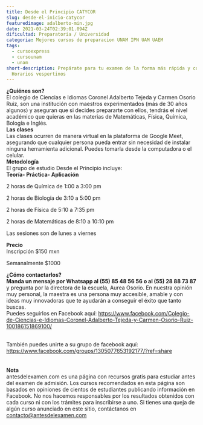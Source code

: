 ```yaml
---
title: Desde el Principio CATYCOR
slug: desde-el-inicio-catycor
featuredimage: adalberto-min.jpg
date: 2021-03-24T02:39:01.094Z
dificultad: Preparatoria / Universidad
categoria: Mejores cursos de preparacion UNAM IPN UAM UAEM
tags:
  - cursoexpress
  - cursounam
  - unam
short-description: Prepárate para tu examen de la forma más rápida y confiable!
  Horarios vespertinos
---
```

**¿Quiénes son?**<br>
El colegio de Ciencias e Idiomas Coronel Adalberto Tejeda y Carmen Osorio Ruiz, son una institución con maestros experimentados (más de 30 años algunos) y aseguran que si decides prepararte con ellos, tendrás el nivel académico que quieras en las materias de Matemáticas, Física, Química, Bología e Inglés.<br>
**Las clases**<br>
Las clases ocurren de manera virtual en la plataforma de Google Meet, asegurando que cualquier persona pueda entrar sin necesidad de instalar ninguna herramienta adicional. Puedes tomarla desde la computadora o el celular.<br>
**Metodología**<br>
El grupo de estudio Desde el Principio  incluye: <br>
**Teoría- Práctica- Aplicación** 

2 horas de Química de 1:00 a 3:00 pm <br>

2 horas de Biología de 3:10 a 5:00 pm <br>

2 horas de Física de 5:10 a 7:35 pm <br>

2 horas de Matemáticas de 8:10 a 10:10 pm <br>

Las sesiones son de lunes a viernes <br>


**Precio**<br>
Inscripción $150 mxn<br>

Semanalmente $1000<br>


**¿Cómo contactarlos?**<br>
**Manda un mensaje por Whatsapp al (55) 85 48 56 56 o al (55) 28 88 73 87** y pregunta por la directora de la escuela, Aurea Osorio. En nuestra opinión muy personal, la maestra es una persona muy accesible, amable y con ideas muy innovadoras que te ayudarán a conseguir el éxito que tanto buscas. <br>
Puedes seguirlos en Facebook aquí: https://www.facebook.com/Colegio-de-Ciencias-e-Idiomas-Coronel-Adalberto-Tejeda-y-Carmen-Osorio-Ruiz-100186151869100/

<br>También puedes unirte a su grupo de facebook aquí: https://www.facebook.com/groups/1305077653192177/?ref=share <br><br><br>
**Nota**<br>
antesdelexamen.com es una página con recursos gratis para estudiar antes del examen de admisión. Los cursos recomendados en esta página son basados en opiniones de cientos de estudiantes publicando información en Facebook. No nos hacemos responsables por los resultados obtenidos con cada curso ni con los trámites para inscribirse a uno. Si tienes una queja de algún curso anunciado en este sitio, contáctanos en contacto@antesdelexamen.com